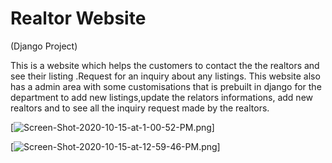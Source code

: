 # Realtor Website 
(Django Project) 

This is a website which helps the customers to contact the the realtors and see their listing .Request for an inquiry about any listings. This website also has a admin area with some customisations that is prebuilt in django for the department to add new listings,update the relators informations, add new realtors and to see all the inquiry request made by the realtors.

[![Screen-Shot-2020-10-15-at-1-00-52-PM.png](https://i.postimg.cc/sg23SJCg/Screen-Shot-2020-10-15-at-1-00-52-PM.png)]


[![Screen-Shot-2020-10-15-at-12-59-46-PM.png](https://i.postimg.cc/DwStnpKL/Screen-Shot-2020-10-15-at-12-59-46-PM.png)]
